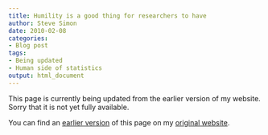 ```yaml
---
title: Humility is a good thing for researchers to have
author: Steve Simon
date: 2010-02-08
categories:
- Blog post
tags:
- Being updated
- Human side of statistics
output: html_document
---
```


This page is currently being updated from the earlier version of my website. Sorry that it is not yet fully available.

<!---More--->

You can find an [earlier version][sim1] of this page on my [original website][sim2].

[sim1]: http://www.pmean.com/10/HumilityInResearch.html
[sim2]: http://www.pmean.com/original_site.html
